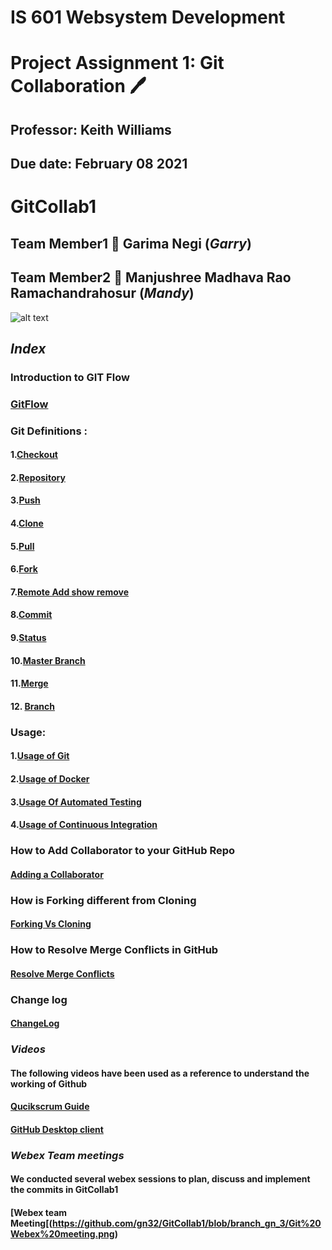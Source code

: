 # IS 601 Websystem Development #
# Project Assignment 1: Git Collaboration :pen:
## Professor: Keith Williams 
## Due date: February 08 2021
# GitCollab1
## Team Member1 :handshake: Garima Negi (*Garry*) 
## Team Member2 :handshake: Manjushree Madhava Rao Ramachandrahosur (*Mandy*)
![alt text](https://www.coderomeos.org/storage/uploads/images/posts/how-to-use-github-simple-github-tutorial-for-beginners-5d75f561e98d4.png)
## *Index* ##
### Introduction to GIT Flow
### [GitFlow](https://github.com/gn32/GitCollab1/blob/main/Documents/Git%20Flow.docx)
### Git Definitions :
#### 1.[Checkout](https://github.com/gn32/GitCollab1/blob/main/Documents/Checkout.docx)
#### 2.[Repository](https://github.com/gn32/GitCollab1/blob/main/Documents/Repository.docx)
#### 3.[Push](https://github.com/gn32/GitCollab1/blob/main/Documents/Push.docx)
#### 4.[Clone](https://github.com/gn32/GitCollab1/blob/main/Documents/Clone.docx)
#### 5.[Pull](https://github.com1./gn32/GitCollab1/blob/main/Documents/Pull.docx)
#### 6.[Fork](https://github.com/gn32/GitCollab1/blob/main/Documents/Fork.docx)
#### 7.[Remote Add show remove](https://github.com/gn32/GitCollab1/blob/main/Documents/Remote%20Add%20show%20remove.docx)
#### 8.[Commit](https://github.com/gn32/GitCollab1/blob/main/Documents/Commit.docx)
#### 9.[Status](https://github.com/gn32/GitCollab1/blob/main/Documents/Status.docx)
#### 10.[Master Branch](https://github.com/gn32/GitCollab1/blob/main/Documents/Master%20Branch.docx)
#### 11.[Merge](https://github.com/gn32/GitCollab1/blob/main/Documents/Merge.docx)
#### 12. [Branch](https://github.com/gn32/GitCollab1/blob/main/Documents/Branch.docx)
### Usage:
#### 1.[Usage of Git](https://github.com/gn32/GitCollab1/blob/main/Usage/Usage%20of%20Git.docx)
#### 2.[Usage of Docker](https://github.com/gn32/GitCollab1/blob/main/Usage/Usage%20of%20Docker.docx)
#### 3.[Usage Of Automated Testing](https://github.com/gn32/GitCollab1/blob/main/Usage/Usage%20Of%20Automated%20Testing.docx)
#### 4.[Usage of Continuous Integration](https://github.com/gn32/GitCollab1/blob/main/Usage/Usage%20Of%20Continuous%20integration.docx)
### How to Add Collaborator to your GitHub Repo
#### [Adding a Collaborator](https://github.com/gn32/GitCollab1/blob/main/Adding%20a%20collaborator%20to%20a%20GitHub%20Repository.docx)
### How is Forking different from Cloning
#### [Forking Vs Cloning](https://github.com/gn32/GitCollab1/blob/main/Forking%20Vs%20Cloning.docx)
### How to Resolve Merge Conflicts in GitHub
#### [Resolve Merge Conflicts](https://github.com/gn32/GitCollab1/blob/main/Resolving%20Merge%20conflicts%20in%20GitHub.docx)
### Change log
#### [ChangeLog](https://github.com/gn32/GitCollab1/blob/main/Change_Log.docx)
### *Videos* 
#### The following videos have been used as a reference to understand the working of Github
#### [Qucikscrum Guide](https://guide.quickscrum.com/git-guide/)
#### [GitHub Desktop client](https://idratherbewriting.com/learnapidoc/pubapis_github_desktop_client.html)
### *Webex Team meetings*
#### We conducted several webex sessions to plan, discuss and implement the commits in GitCollab1
#### [Webex team Meeting[(https://github.com/gn32/GitCollab1/blob/branch_gn_3/Git%20Webex%20meeting.png)
